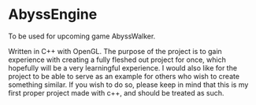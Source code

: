 # AbyssEngine

To be used for upcoming game AbyssWalker.

Written in C++ with OpenGL.
The purpose of the project is to gain experience with creating a fully fleshed out
project for once, which hopefully will be a very learningful experience.
I would also like for the project to be able to serve as an example for others who wish
to create something similar. If you wish to do so, please keep in mind that this is my first proper
project made with c++, and should be treated as such.